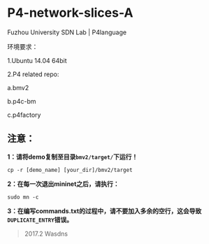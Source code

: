 # P4-network-slices-A

Fuzhou University SDN Lab | P4language

环境要求：

1.Ubuntu 14.04 64bit

2.P4 related repo: 

a.bmv2 

b.p4c-bm

c.p4factory 

## 注意：

**1：请将demo复制至目录`bmv2/target/`下运行！**

```
cp -r [demo_name] [your_dir]/bmv2/target
```

**2：在每一次退出mininet之后，请执行：**

```
sudo mn -c
```

**3：在编写commands.txt的过程中，请不要加入多余的空行，这会导致`DUPLICATE_ENTRY`错误。**

> 2017.2 Wasdns